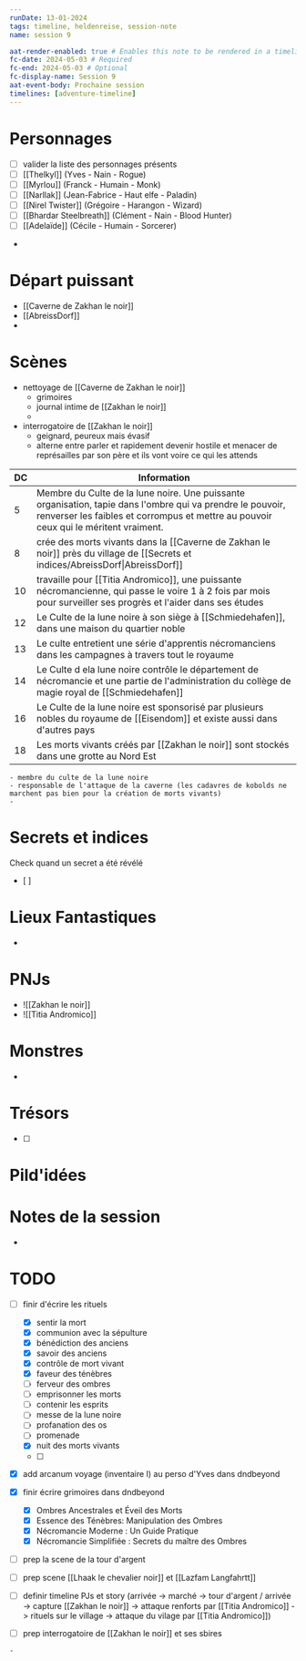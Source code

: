```yaml
---
runDate: 13-01-2024
tags: timeline, heldenreise, session-note
name: session 9

aat-render-enabled: true # Enables this note to be rendered in a timeline
fc-date: 2024-05-03 # Required
fc-end: 2024-05-03 # Optional
fc-display-name: Session 9
aat-event-body: Prochaine session
timelines: [adventure-timeline]
---
```




# Personnages
- [ ] valider la liste des personnages présents
- [ ] [[Thelkyl]] (Yves - Nain - Rogue)
- [ ] [[Myrlou]] (Franck - Humain - Monk)
- [ ] [[Narllak]] (Jean-Fabrice - Haut elfe - Paladin)
- [ ] [[Nirel Twister]] (Grégoire - Harangon - Wizard)
- [ ] [[Bhardar Steelbreath]] (Clément - Nain - Blood Hunter)
- [ ] [[Adelaïde]] (Cécile - Humain - Sorcerer)
- 

# Départ puissant


- [[Caverne de Zakhan le noir]]
- [[AbreissDorf]]
- 



# Scènes
- nettoyage de [[Caverne de Zakhan le noir]]
	- grimoires
	- journal intime de [[Zakhan le noir]]
	- 
- interrogatoire de [[Zakhan le noir]]
	- geignard, peureux mais évasif
	- alterne entre parler et rapidement devenir hostile et menacer de représailles par son père et ils vont voire ce qui les attends

| DC  | Information                                                                                                                                                                                        |
| --- | -------------------------------------------------------------------------------------------------------------------------------------------------------------------------------------------------- |
| 5   | Membre du Culte de la lune noire. Une puissante organisation, tapie dans l'ombre qui va prendre le pouvoir, renverser les faibles et corrompus et mettre au pouvoir ceux qui le méritent vraiment. |
| 8   | crée des morts vivants dans la [[Caverne de Zakhan le noir]] près du village de [[Secrets et indices/AbreissDorf\|AbreissDorf]]                                                                    |
| 10  | travaille pour [[Titia Andromico]], une puissante nécromancienne, qui passe le voire 1 à 2 fois par mois pour surveiller ses progrès et l'aider dans ses études                                                                                          |
| 12  | Le Culte de la lune noire à son siège à [[Schmiedehafen]], dans une maison du quartier noble                                                                                                       |
| 13  | Le culte entretient une série d'apprentis nécromanciens dans les campagnes à travers tout le royaume                                                                                               |
| 14  | Le Culte d ela lune noire contrôle le département de nécromancie et une partie de l'administration du collège de magie royal de [[Schmiedehafen]]                                                  |
| 16  | Le Culte de la lune noire est sponsorisé par plusieurs nobles du royaume de [[Eisendom]] et existe aussi dans d'autres pays                                                                        |
| 18  | Les morts vivants créés par [[Zakhan le noir]] sont stockés dans une grotte au Nord Est                                                                                                                                 |

	- membre du culte de la lune noire
	- responsable de l'attaque de la caverne (les cadavres de kobolds ne marchent pas bien pour la création de morts vivants)
	- 

# Secrets et indices
Check quand un secret a été révélé
- [ ] 

# Lieux Fantastiques
- 

# PNJs
- ![[Zakhan le noir]]
- ![[Titia Andromico]]

# Monstres
- 

# Trésors
- [ ]


# Pild'idées
> 

# Notes de la session
- 


# TODO
- [ ] finir d'écrire les rituels
	- [x] sentir la mort
	- [x] communion avec la sépulture
	- [x] bénédiction des anciens
	- [x] savoir des anciens
	- [x] contrôle de mort vivant
	- [x] faveur des ténèbres
	- [ ] ferveur des ombres
	- [ ] emprisonner les morts
	- [ ] contenir les esprits
	- [ ] messe de la lune noire
	- [ ] profanation des os
	- [ ] promenade
	- [x] nuit des morts vivants
	- [ ] 
- [x] add arcanum voyage (inventaire I) au perso d'Yves dans dndbeyond
- [x] finir écrire grimoires dans dndbeyond
	- [x] Ombres Ancestrales et Éveil des Morts
	- [x] Essence des Ténèbres: Manipulation des Ombres
	- [x] Nécromancie Moderne : Un Guide Pratique
	- [x] Nécromancie Simplifiée : Secrets du maître des Ombres
- [ ] prep la scene de la tour d'argent
- [ ] prep scene [[Lhaak le chevalier noir]] et [[Lazfam Langfahrtt]]
- [ ] definir timeline PJs et story (arrivée -> marché -> tour d'argent / arrivée -> capture [[Zakhan le noir]] -> attaque renforts par [[Titia Andromico]] -> rituels sur le village -> attaque du vilage par [[Titia Andromico]])
- [ ] prep interrogatoire de [[Zakhan le noir]] et ses sbires


```
- 
```
